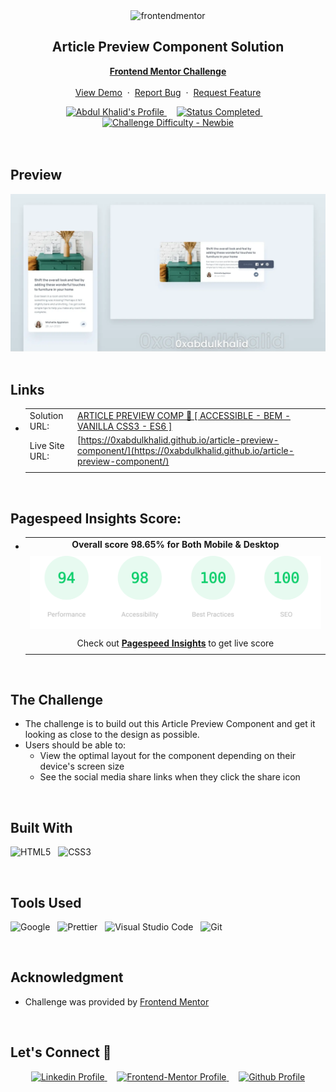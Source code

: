 <div align="center">

  <img src="https://www.frontendmentor.io/static/images/logo-mobile.svg" alt="frontendmentor" width="80">

  <h2 align="center">Article Preview Component Solution</h2>
  <p align="center">
    <a href="https://www.frontendmentor.io/challenges/article-preview-component-dYBN_pYFT" target="_blank"><strong>Frontend Mentor Challenge</strong></a>
    <br />
    <br />
    <a href="https://0xabdulkhalid.github.io/article-preview-component/" target="_blank">View Demo</a>
    &nbsp;·&nbsp;
    <a href="https://github.com/0xabdulkhalid/article-preview-component/issues" target="_blank">Report Bug</a>
    &nbsp;·&nbsp;
    <a href="https://github.com/0xabdulkhalid/article-preview-component/issues" target="_blank">Request Feature</a>
  </p>
</div>

<!-- Badges -->
<div align="center">
  <!-- Profiles -->
  <a href="https://www.frontendmentor.io/profile/0xabdulkhalid" target="_blank">
    <img src="https://img.shields.io/badge/Profile-0xAbdulKhalid-fefefe?style=for-the-badge&logo=frontendmentor" alt="Abdul Khalid's Profile">
  </a> &nbsp;&nbsp;&nbsp;

  <!-- Status -->
  <a href="#">
    <img src="https://img.shields.io/badge/Status-Completed-00CE80?style=for-the-badge" alt="Status Completed">
  </a> &nbsp;&nbsp;&nbsp;

  <!-- Difficulty -->
  <a href="https://www.frontendmentor.io/challenges?difficulties=1"  target="_blank">
    <img src="https://img.shields.io/badge/Difficulty-Newbie-61BECD?style=for-the-badge&logo=frontendmentor" alt="Challenge Difficulty - Newbie">
  </a>

</div>
<br />
<br />



## **Preview**

<div align='center'>
<img src='https://raw.githubusercontent.com/0xabdulkhalid/article-preview-component/main/design/preview.webp' alt='Article Preview Component solution preview image'>
</div>


<br>

## **Links**

- |||
  | :----- | :----- |
  | Solution URL: | [ARTICLE PREVIEW COMP 🎯 [ ACCESSIBLE - BEM - VANILLA CSS3 - ES6 ]](https://www.frontendmentor.io/solutions/article-preview-comp-accessible-bem-vanilla-css3-es6--AfSPSnkQ7) |
  | Live Site URL: | [https://0xabdulkhalid.github.io/article-preview-component/](https://0xabdulkhalid.github.io/article-preview-component/) |
  |||

<br>


## Pagespeed Insights Score:
  
- ||
  | :-----: |
  |  <b>Overall score 98.65% for Both Mobile & Desktop</b> |
  | |
  | <img src='https://raw.githubusercontent.com/0xabdulkhalid/article-preview-component/main/images/pagespeed-insights-score.svg' alt='Scoreboard'> |
  | |
  | Check out [**Pagespeed Insights**](https://pagespeed.web.dev/analysis/https-0xabdulkhalid-github-io-article-preview-component/beah7hxkpp?form_factor=mobile) to get live score |
  ||

<br>


## The Challenge

- The challenge is to build out this Article Preview Component and get it looking as close to the design as possible.
- Users should be able to:
    - View the optimal layout for the component depending on their device's screen size
    - See the social media share links when they click the share icon

<br>


## **Built With**

 ![HTML5](https://img.shields.io/badge/html5-%23E34F26.svg?style=for-the-badge&logo=html5&logoColor=white) &nbsp; ![CSS3](https://img.shields.io/badge/css3-%231572B6.svg?style=for-the-badge&logo=css3&logoColor=white) &nbsp;


<br>

## **Tools Used**

![Google](https://img.shields.io/badge/google-DA4437?style=for-the-badge&logo=google&logoColor=white) &nbsp;  ![Prettier](https://img.shields.io/badge/prettier-1A2C34?style=for-the-badge&logo=prettier&logoColor=F7BA3E) &nbsp; ![Visual Studio Code](https://img.shields.io/badge/VS%20Code-0078d7.svg?style=for-the-badge&logo=visual-studio-code&logoColor=white) &nbsp; ![Git](https://img.shields.io/badge/Git-F05032?style=for-the-badge&logo=git&logoColor=white)

<br>

## **Acknowledgment**

- Challenge was provided by [Frontend Mentor](https://www.frontendmentor.io)

<br>

## **Let's Connect 👋**

<div align=center>

  <a href="https://linkedin.com/in/0xabdulkhalid" target="_blank">
    <img src="https://img.shields.io/badge/linkedin%20Profile-%2300acee.svg?color=405DE6&style=for-the-badge&logo=linkedin&logoColor=white" alt="Linkedin Profile">
  </a>&nbsp;&nbsp;&nbsp;

  <a href="https://www.frontendmentor.io/profile/0xabdulkhalid" target="_blank">
    <img src="https://img.shields.io/badge/FEM%20Profile-f8f9f8?style=for-the-badge&logo=Frontend-Mentor&logoColor=black" alt="Frontend-Mentor Profile">
  </a> &nbsp;&nbsp;&nbsp;

  <a href="https://www.github.com/0xabdulkhalid/" target="_blank">
    <img src="https://img.shields.io/badge/Github%20Profile-131313?style=for-the-badge&logo=github&logoColor=white" alt="Github Profile">
  </a>

</div>

<br>
